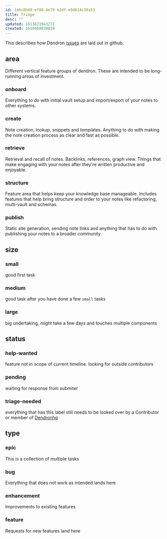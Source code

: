 ```yaml
---
id: 1e6c8b49-ef88-4e79-b2df-e9d614c38a53
title: Triage
desc: ""
updated: 1613821943272
created: 1610468038819
---
```


This describes how Dendron [issues](https://github.com/dendronhq/dendron/labels?page=1&sort=name-asc) are laid out in github.

## area

Different vertical feature groups of dendron. These are intended to be long-running areas of investment.

### onboard

Everything to do with initial vault setup and import/export of your notes to other systems.

### create

Note creation, lookup, snippets and templates. Anything to do with making the note creation process as clear and fast as possible.

### retrieve

Retrieval and recall of notes. Backlinks, references, graph view. Things that make engaging with your notes after they're written productive and enjoyable.

### structure

Feature area that helps keep your knowledge base manageable. Includes features that help bring structure and order to your notes like refactoring, multi-vault and schemas.

### publish

Static site generation, sending note links and anything that has to do with publishing your notes to a broader community.

## size

### small

good first task

### medium

good task after you have done a few `small` tasks

### large

big undertaking, might take a few days and touches multiple components

## status

### help-wanted

feature not in scope of current timeline. looking for outside contributors

### pending

waiting for response from submiter

### triage-needed

everything that has this label still needs to be looked over by a Contributor or member of [Dendronhq](https://github.com/dendronhq)

## type

### epic

This is a collection of multiple tasks

### bug

Everything that does not work as intended lands here

### enhancement

Improvements to existing features

### feature

Requests for new features land here
